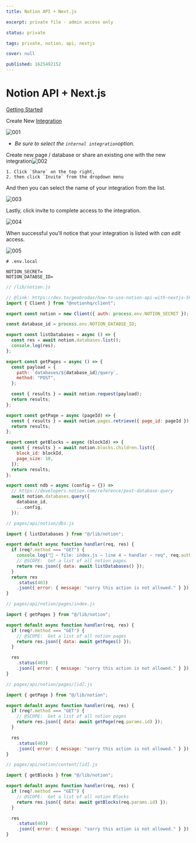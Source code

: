 ```yaml
---
title: Notion API + Next.js

excerpt: private file - admin access only

status: private

tags: private, notion, api, nextjs

cover: null

published: 1625492152
---
```


# Notion API + Next.js

[Getting Started](https://developers.notion.com/docs/getting-started)

Create New [Integration](https://www.notion.so/my-integrations)

![001](https://cdn.jsdelivr.net/gh/gaurangrshah/_shots@master/scrnshots/001.png)

- _Be sure to select the `internal integration`option._

Create new page / database or share an existing one with the new integration![002](/Users/bunty/Downloads/002.png)

    1. Click `Share` on the top right,
    2. then click `Invite` from the dropdown menu

And then you can select the name of your integration from the list.

![003](/Users/bunty/Downloads/003.png)

Lastly, click invite to complete access to the integration.

![004](/Users/bunty/Downloads/004.png)

When successful you'll notice that your integration is listed with _can edit_ access.

![005](/Users/bunty/Downloads/005.png)

```
# .env.local

NOTION_SECRET=
NOTION_DATABSE_ID=
```

```js
// /lib/notion.js

// @link: https://dev.to/geobrodas/how-to-use-notion-api-with-nextjs-5940#making-a-new-integration
import { Client } from "@notionhq/client";

export const notion = new Client({ auth: process.env.NOTION_SECRET });

const database_id = process.env.NOTION_DATABSE_ID;

export const listDatabases = async () => {
  const res = await notion.databases.list();
  console.log(res);
};

export const getPages = async () => {
  const payload = {
    path: `databases/${database_id}/query`,
    method: "POST",
  };

  const { results } = await notion.request(payload);
  return results;
};

export const getPage = async (pageId) => {
  const { results } = await notion.pages.retrieve({ page_id: pageId });
  return results;
};

export const getBlocks = async (blockId) => {
  const { results } = await notion.blocks.children.list({
    block_id: blockId,
    page_size: 10,
  });
  return results;
};

export const ndb = async (config = {}) =>
  // https://developers.notion.com/reference/post-database-query
  await notion.databases.query({
    database_id,
    ...config,
  });
```

```js
// pages/api/notion/dbs.js

import { listDatabases } from "@/lib/notion";

export default async function handler(req, res) {
  if (req?.method === "GET") {
    console.log("🚀 ~ file: index.js ~ line 4 ~ handler ~ req", req.auth);
    // @SCOPE:  Get a list of all notion pages
    return res.json({ data: await listDatabases() });
  }
  return res
    .status(403)
    .json({ error: { message: "sorry this action is not allowed." } });
}
```

```js
// pages/api/notion/pages/index.js

import { getPages } from "@/lib/notion";

export default async function handler(req, res) {
  if (req?.method === "GET") {
    // @SCOPE:  Get a list of all notion pages
    return res.json({ data: await getPages() });
  }

  res
    .status(403)
    .json({ error: { message: "sorry this action is not allowed." } });
}
```

```js
// pages/api/notion/pages/[id].js

import { getPage } from "@/lib/notion";

export default async function handler(req, res) {
  if (req?.method === "GET") {
    // @SCOPE:  Get a list of all notion pages
    return res.json({ data: await getPage(req.params.id) });
  }

  res
    .status(403)
    .json({ error: { message: "sorry this action is not allowed." } });
}
```

```js
// pages/api/notion/content/[id].js

import { getBlocks } from "@/lib/notion";

export default async function handler(req, res) {
  if (req?.method === "GET") {
    // @SCOPE:  Get a list of all notion Blocks
    return res.json({ data: await getBlocks(req.params.id) });
  }

  res
    .status(403)
    .json({ error: { message: "sorry this action is not allowed." } });
}
```
